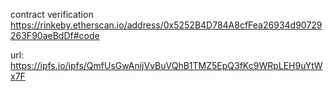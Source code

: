 contract verification
https://rinkeby.etherscan.io/address/0x5252B4D784A8cfFea26934d90729263F90aeBdDf#code


url:
https://ipfs.io/ipfs/QmfUsGwAnijVvBuVQhB1TMZ5EpQ3fKc9WRpLEH9uYtWx7F